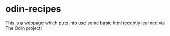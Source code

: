 # odin-recipes
This is a webpage which puts into use some basic html recently learned via The Odin project! 